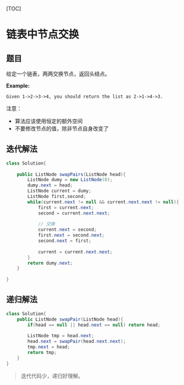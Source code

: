 [TOC]

# 链表中节点交换

## 题目

给定一个链表，两两交换节点，返回头结点。

**Example:**

```
Given 1->2->3->4, you should return the list as 2->1->4->3.
```

注意：

- 算法应该使用恒定的额外空间
- 不要修改节点的值，除非节点自身改变了



## 迭代解法

```java
class Solution{
    
    public ListNode swapPairs(ListNode head){
        ListNode dumy = new ListNode(0);
        dumy.next = head;
        ListNode current = dumy;
        ListNode first,second;
        while(current.next != null && current.next.next != null){
            first = current.next;
            second = current.next.next;
            
            // 交换
            current.next = second; 
            first.next = second.next;
            second.next = first;
            
            current = current.next.next;
        }
        return dumy.next;
    }
    
}

```



## 递归解法

```java
class Solution{
    public ListNode swapPair(ListNode head){
        if(head == null || head.next == null) return head;
        
        ListNode tmp = head.next;
        head.next = swapPair(head.next.next);
        tmp.next = head;
        return tmp;
    }
}
```



> 迭代代码少，递归好理解。









































